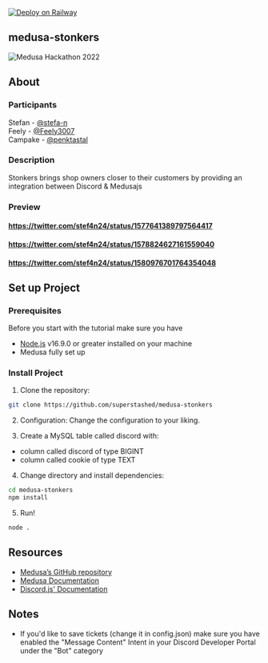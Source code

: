 [![Deploy on Railway](https://railway.app/button.svg)](https://railway.app/new/template/5pJ6WI?referralCode=stefa-n)
## medusa-stonkers
![Medusa Hackathon 2022](https://i.imgur.com/nmkzzB3.jpg)

## About

### Participants
Stefan - [@stefa-n](https://github.com/stefa-n "@stefa-n") <br>
Feely - [@Feely3007](https://github.com/Feely3007) <br>
Campake - [@penktastal](https://github.com/penktastal)

### Description

Stonkers brings shop owners closer to their customers by providing an integration between Discord & Medusajs 

### Preview
#### https://twitter.com/stef4n24/status/1577641389797564417
#### https://twitter.com/stef4n24/status/1578824627161559040
#### https://twitter.com/stef4n24/status/1580976701764354048

## Set up Project

### Prerequisites
Before you start with the tutorial make sure you have

- [Node.js](https://nodejs.org/en/) v16.9.0 or greater installed on your machine
- Medusa fully set up

### Install Project

1. Clone the repository:
```bash
git clone https://github.com/superstashed/medusa-stonkers
```

2. Configuration:
Change the configuration to your liking.

3. Create a MySQL table called discord with: 
* column called discord of type BIGINT
* column called cookie of type TEXT

4. Change directory and install dependencies:
```bash
cd medusa-stonkers
npm install
```

5. Run!
```bash
node .
```

## Resources
- [Medusa’s GitHub repository](https://github.com/medusajs/medusa)
- [Medusa Documentation](https://docs.medusajs.com/)
- [Discord.js' Documentation](https://discord.js.org/#/docs/discord.js/main/general/welcome)

## Notes
- If you'd like to save tickets (change it in config.json) make sure you have enabled the "Message Content" Intent in your Discord Developer Portal under the "Bot" category
